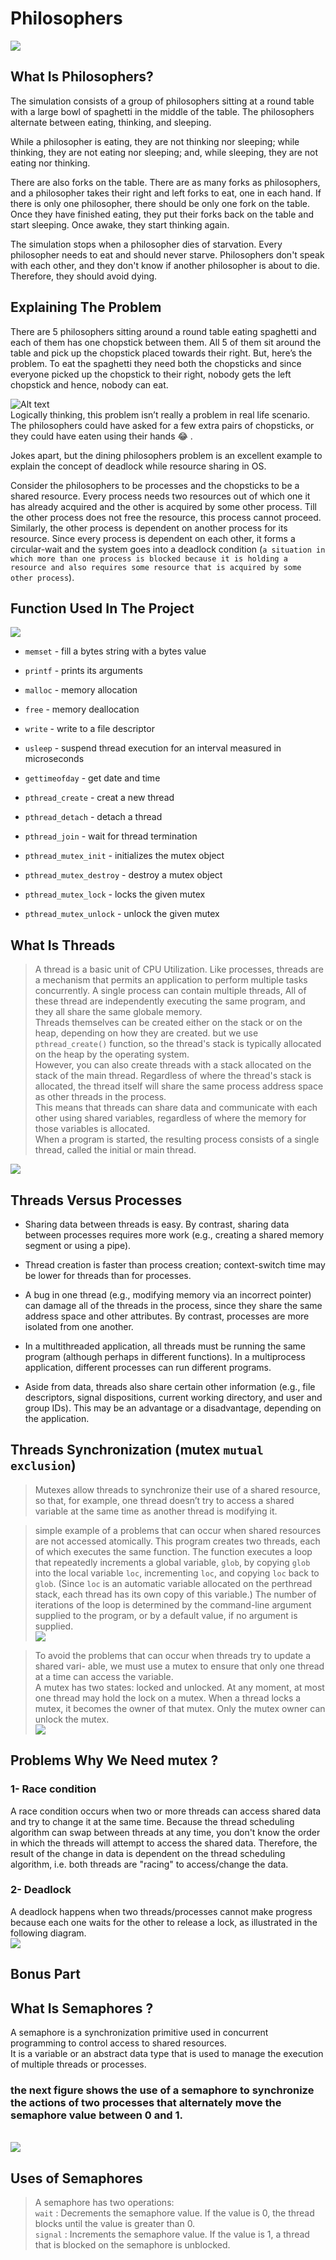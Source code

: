 # Philosophers

<img src="https://i.insider.com/5811064b362ca478258b4dd0?width=1136&format=jpeg"/>

## What Is Philosophers?

The simulation consists of a group of philosophers sitting at a round table with a large bowl of spaghetti in the middle of the table. The philosophers alternate between eating, thinking, and sleeping.

While a philosopher is eating, they are not thinking nor sleeping; while thinking, they are not eating nor sleeping; and, while sleeping, they are not eating nor thinking.

There are also forks on the table. There are as many forks as philosophers, and a philosopher takes their right and left forks to eat, one in each hand. If there is only one philosopher, there should be only one fork on the table. Once they have finished eating, they put their forks back on the table and start sleeping. Once awake, they start thinking again.

The simulation stops when a philosopher dies of starvation. Every philosopher needs to eat and should never starve. Philosophers don't speak with each other, and they don't know if another philosopher is about to die. Therefore, they should avoid dying.

## Explaining The Problem

There are 5 philosophers sitting around a round table eating spaghetti and each of them has one chopstick between them. All 5 of them sit around the table and pick up the chopstick placed towards their right. But, here’s the problem. To eat the spaghetti they need both the chopsticks and since everyone picked up the chopstick to their right, nobody gets the left chopstick and hence, nobody can eat.


![Alt text](https://static.javatpoint.com/operating-system/images/os-dining-philosophers-problem.gif)<br>
Logically thinking, this problem isn’t really a problem in real life scenario. The philosophers could have asked for a few extra pairs of chopsticks, or they could have eaten using their hands 😂 .

Jokes apart, but the dining philosophers problem is an excellent example to explain the concept of deadlock while resource sharing in OS.

Consider the philosophers to be processes and the chopsticks to be a shared resource. Every process needs two resources out of which one it has already acquired and the other is acquired by some other process. Till the other process does not free the resource, this process cannot proceed. Similarly, the other process is dependent on another process for its resource. Since every process is dependent on each other, it forms a circular-wait and the system goes into a deadlock condition (```a situation in which more than one process is blocked because it is holding a resource and also requires some resource that is acquired by some other process```).

## Function Used In The Project

<img src="Screen Shot 2023-05-05 at 12.17.15 PM.png">

* `memset` - fill a bytes string with a bytes value

* `printf` - prints its arguments

* `malloc` - memory allocation

* `free` - memory deallocation

* `write` - write to a file descriptor

* `usleep` - suspend thread execution for an interval measured in microseconds

* `gettimeofday` - get date and time 

* `pthread_create` - creat a new thread

* `pthread_detach` - detach a thread 

* `pthread_join` - wait for thread termination 

* `pthread_mutex_init` - initializes the mutex object 

* `pthread_mutex_destroy` - destroy a mutex object 

* `pthread_mutex_lock` - locks the given mutex

* `pthread_mutex_unlock` - unlock the given mutex

## What Is Threads

> A thread is a basic unit of CPU Utilization. Like processes, threads are a mechanism that permits an application to perform multiple tasks concurrently. A single process can contain multiple threads, All of these thread are independently executing the same program, and they all share the same globale memory.
<br>Threads themselves can be created either on the stack or on the heap, depending on how they are created. but we use `pthread_create()` function, so the thread's stack is typically allocated on the heap by the operating system. <br>However, you can also create threads with a stack allocated on the stack of the main thread. Regardless of where the thread's stack is allocated, the thread itself will share the same process address space as other threads in the process. <br>This means that threads can share data and communicate with each other using shared variables, regardless of where the memory for those variables is allocated.
<br>When a program is started, the resulting process consists of a single thread, called the initial or main thread.
<img src="Screen Shot 2023-05-06 at 12.12.58 PM 1.png">

## Threads Versus Processes

* Sharing data between threads is easy. By contrast, sharing data between processes requires more work (e.g., creating a shared memory segment or using a pipe).

* Thread creation is faster than process creation; context-switch time may be lower for threads than for processes.

* A bug in one thread (e.g., modifying memory via an incorrect pointer) can damage all of the threads in the process, since they share the same address space and other attributes. By contrast, processes are more isolated from one another.

* In a multithreaded application, all threads must be running the same program (although perhaps in different functions). In a multiprocess application, different processes can run different programs.

* Aside from data, threads also share certain other information (e.g., file descriptors, signal dispositions, current working directory, and user and group IDs). This may be an advantage or a disadvantage, depending on the application.

## Threads Synchronization (mutex `mutual exclusion`)

> Mutexes allow threads to synchronize their use of a shared resource, so that, for example, one thread doesn’t try to access a shared variable at the same time as another thread is modifying it.

>simple example of a problems that can occur when shared resources are not accessed atomically. This program creates two threads, each of which executes the same function. The function executes a loop that repeatedly increments a global variable, `glob`, by copying `glob` into the local variable `loc`, incrementing `loc`, and copying `loc` back to `glob`. (Since `loc` is an automatic variable allocated on the perthread stack, each thread has its own copy of this variable.) The number of iterations of the loop is determined by the command-line argument supplied to the program, or by a default value, if no argument is supplied.<br><img src="Screen Shot 2023-05-07 at 6.03.26 PM.png">

>To avoid the problems that can occur when threads try to update a shared vari- able, we must use a mutex to ensure that only one thread at a time can access the variable. <br> A mutex has two states: locked and unlocked. At any moment, at most one thread may hold the lock on a mutex. When a thread locks a mutex, it becomes the owner of that mutex. Only the mutex owner can unlock the mutex.<br><img src="Screen Shot 2023-05-07 at 8.01.29 PM.png">

## Problems Why We Need mutex ?

<h3>1- Race condition</h3>
A race condition occurs when two or more threads can access shared data and try to change it at the same time. Because the thread scheduling algorithm can swap between threads at any time, you don't know the order in which the threads will attempt to access the shared data. Therefore, the result of the
change in data is dependent on the thread scheduling algorithm, i.e. both threads are "racing" to access/change the data.

<h3>2- Deadlock</h3>

A deadlock happens when two threads/processes cannot make progress because each one waits for the other to release a lock, as illustrated in the following diagram.<br>
<img src="https://prepinsta.com/wp-content/uploads/2023/01/Deadlock-in-Operating-System-1.webp">

## Bonus Part

## What Is Semaphores ?

A semaphore is a synchronization primitive used in concurrent programming to control access to shared resources.<br> It is a variable or an abstract data type that is used to manage the execution of multiple threads or processes.

<h3>the next figure shows
the use of a semaphore to synchronize the actions of two processes that alternately move the semaphore value between 0 and 1.</h3>
<br>
<img src="Screen Shot 2023-06-15 at 5.49.49 PM.png">

##  Uses of Semaphores

>A semaphore has two operations:<br>
``wait`` : Decrements the semaphore value. If the value is 0, the thread blocks until the value is greater than 0.<br>
``signal`` : Increments the semaphore value. If the value is 1, a thread that is blocked on the semaphore is unblocked.

